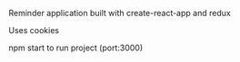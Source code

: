Reminder application built with create-react-app and redux

Uses cookies

npm start to run project (port:3000)
